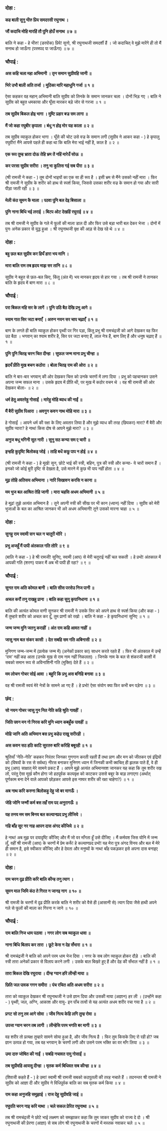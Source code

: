 ### दोहा :

#### कह बाली सुनु भीरु प्रिय समदरसी रघुनाथ ।
#### जौं कदाचि मोहि मारहिं तौ पुनि होउँ सनाथ ॥ ७ ॥

बालि ने कहा - हे भीरु! (डरपोक) प्रिये! सुनो, श्री रघुनाथजी समदर्शी हैं । जो कदाचित् वे मुझे मारेंगे ही तो मैं सनाथ हो जाऊँगा (परमपद पा जाऊँगा) ॥ ७ ॥

### चौपाई :

#### अस कहि चला महा अभिमानी । तृन समान सुग्रीवहि जानी ॥
#### भिरे उभौ बाली अति तर्जा । मुठिका मारि महाधुनि गर्जा ॥ १ ॥

ऐसा कहकर वह महान् अभिमानी बालि सुग्रीव को तिनके के समान जानकर चला । दोनों भिड़ गए । बालि ने सुग्रीव को बहुत धमकाया और घूँसा मारकर बड़े जोर से गरजा ॥ १ ॥

#### तब सुग्रीव बिकल होइ भागा । मुष्टि प्रहार बज्र सम लागा ॥
#### मैं जो कहा रघुबीर कृपाला । बंधु न होइ मोर यह काला ॥ २ ॥

तब सुग्रीव व्याकुल होकर भागा । घूँसे की चोट उसे वज्र के समान लगी (सुग्रीव ने आकर कहा - ) हे कृपालु रघुवीर! मैंने आपसे पहले ही कहा था कि बालि मेरा भाई नहीं है, काल है ॥ २ ॥

#### एक रूप तुम्ह भ्राता दोऊ तेहि भ्रम तें नहिं मारेउँ सोऊ ॥
#### कर परसा सुग्रीव सरीरा । तनु भा कुलिस गई सब पीरा ॥ ३ ॥

(श्री रामजी ने कहा - ) तुम दोनों भाइयों का एक सा ही रूप है । इसी भ्रम से मैंने उसको नहीं मारा । फिर श्री रामजी ने सुग्रीव के शरीर को हाथ से स्पर्श किया, जिससे उसका शरीर वज्र के समान हो गया और सारी पीड़ा जाती रही ॥ ३ ॥

#### मेली कंठ सुमन कै माला । पठवा पुनि बल देइ बिसाला ॥
#### पुनि नाना बिधि भई लराई । बिटप ओट देखहिं रघुराई ॥ ४ ॥

तब श्री रामजी ने सुग्रीव के गले में फूलों की माला डाल दी और फिर उसे बड़ा भारी बल देकर भेजा । दोनों में पुनः अनेक प्रकार से युद्ध हुआ । श्री रघुनाथजी वृक्ष की आड़ से देख रहे थे ॥ ४ ॥

### दोहा :

#### बहु छल बल सुग्रीव कर हियँ हारा भय मानि ।
#### मारा बालि राम तब हृदय माझ सर तानि ॥ ८ ॥

सुग्रीव ने बहुत से छल-बल किए, किंतु (अंत में) भय मानकर हृदय से हार गया । तब श्री रामजी ने तानकर बालि के हृदय में बाण मारा ॥ ८ ॥

### चौपाई :

#### परा बिकल महि सर के लागें । पुनि उठि बैठ देखि प्रभु आगे ॥
#### स्याम गात सिर जटा बनाएँ । अरुन नयन सर चाप चढ़ाएँ ॥ १ ॥

बाण के लगते ही बालि व्याकुल होकर पृथ्वी पर गिर पड़ा, किंतु प्रभु श्री रामचंद्रजी को आगे देखकर वह फिर उठ बैठा । भगवान् का श्याम शरीर है, सिर पर जटा बनाए हैं, लाल नेत्र हैं, बाण लिए हैं और धनुष चढ़ाए हैं ॥ १ ॥

#### पुनि पुनि चितइ चरन चित दीन्हा । सुफल जन्म माना प्रभु चीन्हा ॥
#### हृदयँ प्रीति मुख बचन कठोरा । बोला चितइ राम की ओरा ॥ २ ॥

बालि ने बार-बार भगवान् की ओर देखकर चित्त को उनके चरणों में लगा दिया । प्रभु को पहचानकर उसने अपना जन्म सफल माना । उसके हृदय में प्रीति थी, पर मुख में कठोर वचन थे । वह श्री रामजी की ओर देखकर बोला- ॥ २ ॥

#### धर्म हेतु अवतरेहु गोसाईं । मारेहु मोहि ब्याध की नाईं ॥
#### मैं बैरी सुग्रीव पिआरा । अवगुन कवन नाथ मोहि मारा ॥ ३ ॥

हे गोसाईं । आपने धर्म की रक्षा के लिए अवतार लिया है और मुझे व्याध की तरह (छिपकर) मारा? मैं बैरी और सुग्रीव प्यारा? हे नाथ! किस दोष से आपने मुझे मारा? ॥ ३ ॥

#### अनुज बधू भगिनी सुत नारी । सुनु सठ कन्या सम ए चारी ॥
#### इन्हहि कुदृष्टि बिलोकइ जोई । ताहि बधें कछु पाप न होई ॥ ४ ॥

(श्री रामजी ने कहा - ) हे मूर्ख! सुन, छोटे भाई की स्त्री, बहिन, पुत्र की स्त्री और कन्या- ये चारों समान हैं । इनको जो कोई बुरी दृष्टि से देखता है, उसे मारने में कुछ भी पाप नहीं होता ॥ ४ ॥

#### मूढ़ तोहि अतिसय अभिमाना । नारि सिखावन करसि न काना ॥
#### मम भुज बल आश्रित तेहि जानी । मारा चहसि अधम अभिमानी ॥ ५ ॥

हे मूढ़! तुझे अत्यंत अभिमान है । तूने अपनी स्त्री की सीख पर भी कान (ध्यान) नहीं दिया । सुग्रीव को मेरी भुजाओं के बल का आश्रित जानकर भी अरे अधम अभिमानी! तूने उसको मारना चाहा ॥ ५ ॥

### दोहा :

#### सुनहु राम स्वामी सन चल न चातुरी मोरि ।
#### प्रभु अजहूँ मैं पापी अंतकाल गति तोरि ॥ ९ ॥

(बालि ने कहा - ) हे श्री रामजी! सुनिए, स्वामी (आप) से मेरी चतुराई नहीं चल सकती । हे प्रभो! अंतकाल में आपकी गति (शरण) पाकर मैं अब भी पापी ही रहा? ॥ ९ ॥

### चौपाई :

#### सुनत राम अति कोमल बानी । बालि सीस परसेउ निज पानी ॥
#### अचल करौं तनु राखहु प्राना । बालि कहा सुनु कृपानिधाना ॥ १ ॥

बालि की अत्यंत कोमल वाणी सुनकर श्री रामजी ने उसके सिर को अपने हाथ से स्पर्श किया (और कहा - ) मैं तुम्हारे शरीर को अचल कर दूँ, तुम प्राणों को रखो । बालि ने कहा - हे कृपानिधान! सुनिए ॥ १ ॥

#### जन्म जन्म मुनि जतनु कराहीं । अंत राम कहि आवत नाहीं ॥
#### जासु नाम बल संकर कासी । देत सबहि सम गति अबिनासी ॥ २ ॥

मुनिगण जन्म-जन्म में (प्रत्येक जन्म में) (अनेकों प्रकार का) साधन करते रहते हैं । फिर भी अंतकाल में उन्हें ‘राम’ नहीं कह आता (उनके मुख से राम नाम नहीं निकलता) । जिनके नाम के बल से शंकरजी काशी में सबको समान रूप से अविनाशिनी गति (मुक्ति) देते हैं ॥ २ ॥

#### मम लोचन गोचर सोई आवा । बहुरि कि प्रभु अस बनिहि बनावा ॥ ३ ॥

वह श्री रामजी स्वयं मेरे नेत्रों के सामने आ गए हैं । हे प्रभो! ऐसा संयोग क्या फिर कभी बन पड़ेगा ॥ ३ ॥

### छंद :

#### सो नयन गोचर जासु गुन नित नेति कहि श्रुति गावहीं ।
#### जिति पवन मन गो निरस करि मुनि ध्यान कबहुँक पावहीं ॥
#### मोहि जानि अति अभिमान बस प्रभु कहेउ राखु सरीरही ।
#### अस कवन सठ हठि काटि सुरतरु बारि करिहि बबूरही ॥ १ ॥

श्रुतियाँ ‘नेति-नेति’ कहकर निरंतर जिनका गुणगान करती रहती हैं तथा प्राण और मन को जीतकर एवं इंद्रियों को (विषयों के रस से सर्वथा) नीरस बनाकर मुनिगण ध्यान में जिनकी कभी क्वचित् ही झलक पाते हैं, वे ही प्रभु (आप) साक्षात् मेरे सामने प्रकट हैं । आपने मुझे अत्यंत अभिमानवश जानकर यह कहा कि तुम शरीर रख लो, परंतु ऐसा मूर्ख कौन होगा जो हठपूर्वक कल्पवृक्ष को काटकर उससे बबूर के बाड़ लगाएगा (अर्थात् पूर्णकाम बना देने वाले आपको छोड़कर आपसे इस नश्वर शरीर की रक्षा चाहेगा?) ॥ १ ॥

#### अब नाथ करि करुना बिलोकहु देहु जो बर मागऊँ ।
#### जेहि जोनि जन्मौं कर्म बस तहँ राम पद अनुरागऊँ ॥
#### यह तनय मम सम बिनय बल कल्यानप्रद प्रभु लीजिये ।
#### गहि बाँह सुर नर नाह आपन दास अंगद कीजिये ॥ २ ॥

हे नाथ! अब मुझ पर दयादृष्टि कीजिए और मैं जो वर माँगता हूँ उसे दीजिए । मैं कर्मवश जिस योनि में जन्म लूँ, वहीं श्री रामजी (आप) के चरणों में प्रेम करूँ! हे कल्याणप्रद प्रभो! यह मेरा पुत्र अंगद विनय और बल में मेरे ही समान है, इसे स्वीकार कीजिए और हे देवता और मनुष्यों के नाथ! बाँह पकड़कर इसे अपना दास बनाइए ॥ २ ॥

### दोहा :

#### राम चरन दृढ़ प्रीति करि बालि कीन्ह तनु त्याग ।
#### सुमन माल जिमि कंठ ते गिरत न जानइ नाग ॥ १० ॥

श्री रामजी के चरणों में दृढ़ प्रीति करके बालि ने शरीर को वैसे ही (आसानी से) त्याग दिया जैसे हाथी अपने गले से फूलों की माला का गिरना न जाने ॥ १० ॥

### चौपाई :

#### राम बालि निज धाम पठावा । नगर लोग सब व्याकुल धावा ॥
#### नाना बिधि बिलाप कर तारा । छूटे केस न देह सँभारा ॥ १ ॥

श्री रामचंद्रजी ने बालि को अपने परम धाम भेज दिया । नगर के सब लोग व्याकुल होकर दौड़े । बालि की स्त्री तारा अनेकों प्रकार से विलाप करने लगी । उसके बाल बिखरे हुए हैं और देह की सँभाल नहीं है ॥ १ ॥

#### तारा बिकल देखि रघुराया । दीन्ह ग्यान हरि लीन्ही माया ॥
#### छिति जल पावक गगन समीरा । पंच रचित अति अधम सरीरा ॥ २ ॥

तारा को व्याकुल देखकर श्री रघुनाथजी ने उसे ज्ञान दिया और उसकी माया (अज्ञान) हर ली । (उन्होंने कहा - ) पृथ्वी, जल, अग्नि, आकाश और वायु- इन पाँच तत्वों से यह अत्यंत अधम शरीर रचा गया है ॥ २ ॥

#### प्रगट सो तनु तव आगे सोवा । जीव नित्य केहि लगि तुम्ह रोवा ॥
#### उपजा ग्यान चरन तब लागी । लीन्हेसि परम भगति बर मागी ॥ ३ ॥

वह शरीर तो प्रत्यक्ष तुम्हारे सामने सोया हुआ है, और जीव नित्य है । फिर तुम किसके लिए रो रही हो? जब ज्ञान उत्पन्न हो गया, तब वह भगवान् के चरणों लगी और उसने परम भक्ति का वर माँग लिया ॥ ३ ॥

#### उमा दारु जोषित की नाईं । सबहि नचावत रामु गोसाईं ॥
#### तब सुग्रीवहि आयसु दीन्हा । मृतक कर्म बिधिवत सब कीन्हा ॥ ४ ॥

(शिवजी कहते हैं - ) हे उमा! स्वामी श्री रामजी सबको कठपुतली की तरह नचाते हैं । तदनन्तर श्री रामजी ने सुग्रीव को आज्ञा दी और सुग्रीव ने विधिपूर्वक बालि का सब मृतक कर्म किया ॥ ४ ॥

#### राम कहा अनुजहि समुझाई । राज देहु सुग्रीवहि जाई ॥
#### रघुपति चरन नाइ करि माथा । चले सकल प्रेरित रघुनाथा ॥ ५ ॥

तब श्री रामचंद्रजी ने छोटे भाई लक्ष्मण को समझाकर कहा कि तुम जाकर सुग्रीव को राज्य दे दो । श्री रघुनाथजी की प्रेरणा (आज्ञा) से सब लोग श्री रघुनाथजी के चरणों में मस्तक नवाकर चले ॥ ५ ॥